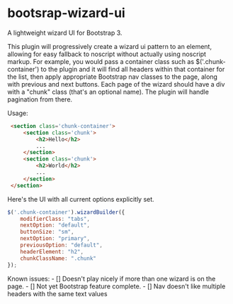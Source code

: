bootsrap-wizard-ui
==================

A lightweight wizard UI for Bootstrap 3.


This plugin will progressively create a wizard ui pattern to an element, allowing for easy fallback to noscript without actually using noscript markup. For example, you would pass a container class such as $('.chunk-container') to the plugin and it will find all headers within that container for the list, then apply appropriate Bootstrap nav classes to the page, along with previous and next buttons. Each page of the wizard should have a div with a "chunk" class (that's an optional name). The plugin will handle pagination from there.

 Usage: 

 ```html
  <section class='chunk-container'>
      <section class='chunk'>
          <h2>Hello</h2>
          ...
      </section>
      <section class='chunk'>
          <h2>World</h2>
          ...
      </section>
  </section>
```
Here's the UI with all current options explicitly set.

```javascript
$('.chunk-container').wizardBuilder({
    modifierClass: "tabs", 
    nextOption: "default",
    buttonSize: "sm",
    nextOption: "primary",
    previousOption: "default",
    headerElement: "h2",
    chunkClassName: ".chunk"
});
```
Known issues:
    - [] Doesn't play nicely if more than one wizard is on the page.
    - [] Not yet Bootstrap feature complete.
    - [] Nav doesn't like multiple headers with the same text values
